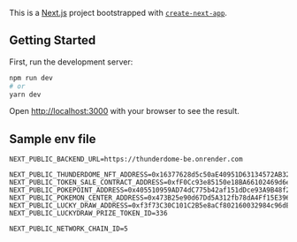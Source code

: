 This is a [Next.js](https://nextjs.org/) project bootstrapped with [`create-next-app`](https://github.com/vercel/next.js/tree/canary/packages/create-next-app).

## Getting Started

First, run the development server:

```bash
npm run dev
# or
yarn dev
```

Open [http://localhost:3000](http://localhost:3000) with your browser to see the result.

## Sample env file

```
NEXT_PUBLIC_BACKEND_URL=https://thunderdome-be.onrender.com

NEXT_PUBLIC_THUNDERDOME_NFT_ADDRESS=0x16377628d5c50aE40951D63134572AB32395677C
NEXT_PUBLIC_TOKEN_SALE_CONTRACT_ADDRESS=0xfF0Cc93e85150e18BA66102469d6e3613dC8Ef9B
NEXT_PUBLIC_POKEPOINT_ADDRESS=0x405510959AD74dC775b42af151dDce93A9B48f2e
NEXT_PUBLIC_POKEMON_CENTER_ADDRESS=0x473B25e90d67Dd5A312fb78dA4Ff15E3960EeD4F
NEXT_PUBLIC_LUCKY_DRAW_ADDRESS=0xf3f73C30C101C2B5e8aCf802160032984c96dE47
NEXT_PUBLIC_LUCKYDRAW_PRIZE_TOKEN_ID=336

NEXT_PUBLIC_NETWORK_CHAIN_ID=5
```
